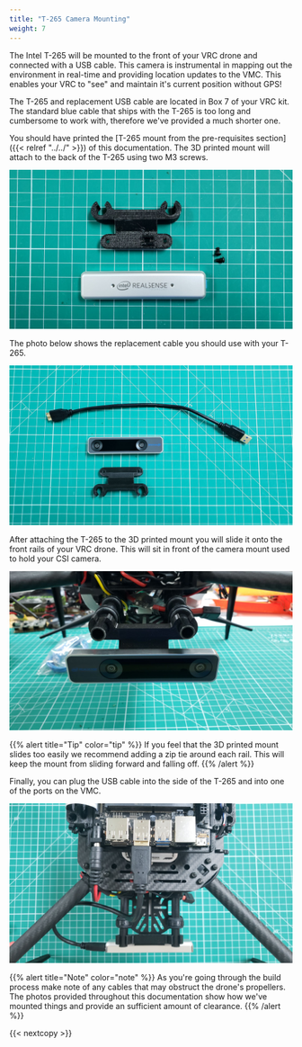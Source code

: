 ```yaml
---
title: "T-265 Camera Mounting"
weight: 7
---
```


The Intel T-265 will be mounted to the front of your VRC drone and
connected with a USB cable. This camera is instrumental in mapping out
the environment in real-time and providing location updates to the VMC.
This enables your VRC to "see" and maintain it's current position without GPS!

The T-265 and replacement USB cable are located in Box 7 of your VRC kit.
The standard blue cable that ships with the T-265 is too long and cumbersome
to work with, therefore we've provided a much shorter one.

You should have printed the
[T-265 mount from the pre-requisites section]({{< relref "../../" >}})
of this documentation. The 3D printed mount will attach to the
back of the T-265 using two M3 screws.

![The T-265 is attached to the 3D printed mount with M3 screws](t265_parts.jpg)

The photo below shows the replacement cable you should use with your T-265.

![T-265, 3D printed mount, and short USB cable](t265_cable.jpg)

After attaching the T-265 to the 3D printed mount you will slide it
onto the front rails of your VRC drone. This will sit in front of the
camera mount used to hold your CSI camera.

![T-265 mount on front rails of VRC drone](t265_front_view.jpg)

{{% alert title="Tip" color="tip" %}}
If you feel that the 3D printed mount slides too easily we recommend
adding a zip tie around each rail. This will keep the mount from
sliding forward and falling off.
{{% /alert %}}

Finally, you can plug the USB cable into the side of the T-265
and into one of the ports on the VMC.

![T-265 mounted and connected to VMC](t265_short_cable.jpg)

{{% alert title="Note" color="note" %}}
As you're going through the build process make note of any cables that may
obstruct the drone's propellers. The photos provided throughout this documentation
show how we've mounted things and provide an sufficient amount of clearance.
{{% /alert %}}

{{< nextcopy >}}